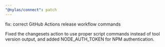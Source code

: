 ```yaml
---
"@nylas/connect": patch
---
```


fix: correct GitHub Actions release workflow commands

Fixed the changesets action to use proper script commands instead of tool version output, and added NODE_AUTH_TOKEN for NPM authentication.
